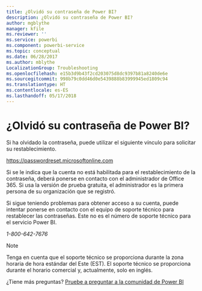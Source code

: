 ```yaml
---
title: ¿Olvidó su contraseña de Power BI?
description: ¿Olvidó su contraseña de Power BI?
author: mgblythe
manager: kfile
ms.reviewer: ''
ms.service: powerbi
ms.component: powerbi-service
ms.topic: conceptual
ms.date: 06/28/2017
ms.author: mblythe
LocalizationGroup: Troubleshooting
ms.openlocfilehash: e15b3d9b43f2cd203075d8dc9397b81a8240de6e
ms.sourcegitcommit: 998b79c0dd46d0e5439888b83999945ed1809c94
ms.translationtype: HT
ms.contentlocale: es-ES
ms.lasthandoff: 05/17/2018
---
```

# <a name="forgot-your-password-for-power-bi"></a>¿Olvidó su contraseña de Power BI?
Si ha olvidado la contraseña, puede utilizar el siguiente vínculo para solicitar su restablecimiento.

<https://passwordreset.microsoftonline.com>

Si se le indica que la cuenta no está habilitada para el restablecimiento de la contraseña, deberá ponerse en contacto con el administrador de Office 365. Si usa la versión de prueba gratuita, el administrador es la primera persona de su organización que se registró.

Si sigue teniendo problemas para obtener acceso a su cuenta, puede intentar ponerse en contacto con el equipo de soporte técnico para restablecer las contraseñas. Este no es el número de soporte técnico para el servicio Power BI.

*1-800-642-7676*

> [!NOTE]
> Tenga en cuenta que el soporte técnico se proporciona durante la zona horaria de hora estándar del Este (EST). El soporte técnico se proporciona durante el horario comercial y, actualmente, solo en inglés.
> 
> 

¿Tiene más preguntas? [Pruebe a preguntar a la comunidad de Power BI](http://community.powerbi.com/)

